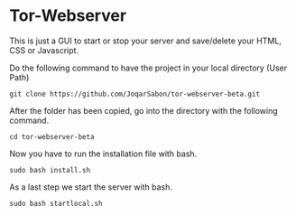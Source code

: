 # Tor-Webserver

This is just a GUI to start or stop your server and save/delete your HTML, CSS or Javascript.

Do the following command to have the project in your local directory (User Path)
```
git clone https://github.com/JoqarSabon/tor-webserver-beta.git
```

After the folder has been copied, go into the directory with the following command.

```
cd tor-webserver-beta
```

Now you have to run the installation file with bash.

```
sudo bash install.sh
```

As a last step we start the server with bash.

```
sudo bash startlocal.sh
```
